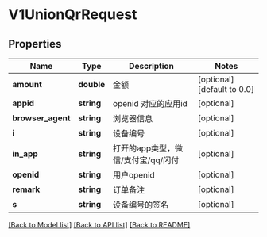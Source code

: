 # V1UnionQrRequest

## Properties
Name | Type | Description | Notes
------------ | ------------- | ------------- | -------------
**amount** | **double** | 金额 | [optional] [default to 0.0]
**appid** | **string** | openid 对应的应用id | [optional] 
**browser_agent** | **string** | 浏览器信息 | [optional] 
**i** | **string** | 设备编号 | [optional] 
**in_app** | **string** | 打开的app类型，微信/支付宝/qq/闪付 | [optional] 
**openid** | **string** | 用户openid | [optional] 
**remark** | **string** | 订单备注 | [optional] 
**s** | **string** | 设备编号的签名 | [optional] 

[[Back to Model list]](../README.md#documentation-for-models) [[Back to API list]](../README.md#documentation-for-api-endpoints) [[Back to README]](../README.md)



